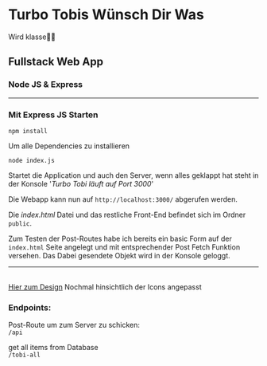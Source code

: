# Turbo Tobis Wünsch Dir Was
Wird klasse🍾🍾

## Fullstack Web App
### Node JS & Express
---

### Mit Express JS Starten

`npm install`

Um alle Dependencies zu installieren

`node index.js`

Startet die Application und auch den Server, wenn alles geklappt hat steht in der Konsole '*Turbo Tobi läuft auf Port 3000*'

Die Webapp kann nun auf `http://localhost:3000/` abgerufen werden.

Die *index.html* Datei und das restliche Front-End befindet sich im Ordner `public`.

Zum Testen der Post-Routes habe ich bereits ein basic Form auf der `index.html` Seite angelegt und mit entsprechender Post Fetch Funktion versehen.
Das Dabei gesendete Objekt wird in der Konsole geloggt.

---

<br>
<a href="https://xd.adobe.com/embed/c1abe70d-4859-43b5-8320-49015df51b77-94f8/" target="_blank">Hier zum Design</a>
Nochmal hinsichtlich der Icons angepasst

### Endpoints:

Post-Route um zum Server zu schicken:<br>
`/api`

get all items from Database <br>
`/tobi-all`
